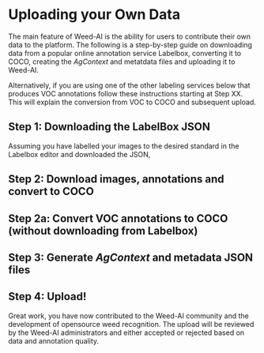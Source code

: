 # Uploading your Own Data
The main feature of Weed-AI is the ability for users to contribute their own data to the platform. 
The following is a step-by-step guide on downloading data from a popular online annotation service Labelbox,
converting it to COCO, creating the *AgContext* and metatdata files and uploading it to Weed-AI.

Alternatively, if you are using one of the other labeling services below that produces VOC annotations
follow these instructions starting at Step XX. This will explain the conversion from VOC to COCO and
subsequent upload.

## Step 1: Downloading the LabelBox JSON
Assuming you have labelled your images to the desired standard in the Labelbox editor and downloaded
the JSON, 

## Step 2: Download images, annotations and convert to COCO

## Step 2a: Convert VOC annotations to COCO (without downloading from Labelbox)

## Step 3: Generate *AgContext* and metadata JSON files 

## Step 4: Upload!

Great work, you have now contributed to the Weed-AI community and the development of opensource weed
recognition. The upload will be reviewed by the Weed-AI administrators and either accepted or rejected
based on data and annotation quality.